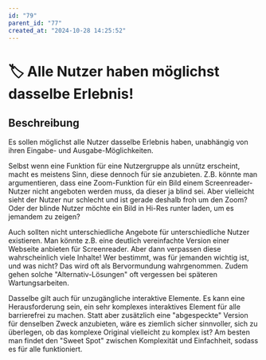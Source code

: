 ```yaml
---
id: "79"
parent_id: "77"
created_at: "2024-10-28 14:25:52"
---
```


# 🏷️ Alle Nutzer haben möglichst dasselbe Erlebnis!

## Beschreibung

Es sollen möglichst alle Nutzer dasselbe Erlebnis haben, unabhängig von ihren Eingabe- und Ausgabe-Möglichkeiten.

Selbst wenn eine Funktion für eine Nutzergruppe als unnütz erscheint, macht es meistens Sinn, diese dennoch für sie anzubieten. Z.B. könnte man argumentieren, dass eine Zoom-Funktion für ein Bild einem Screenreader-Nutzer nicht angeboten werden muss, da dieser ja blind sei. Aber vielleicht sieht der Nutzer nur schlecht und ist gerade deshalb froh um den Zoom? Oder der blinde Nutzer möchte ein Bild in Hi-Res runter laden, um es jemandem zu zeigen?

Auch sollten nicht unterschiedliche Angebote für unterschiedliche Nutzer existieren. Man könnte z.B. eine deutlich vereinfachte Version einer Webseite anbieten für Screenreader. Aber dann verpassen diese wahrscheinlich viele Inhalte! Wer bestimmt, was für jemanden wichtig ist, und was nicht? Das wird oft als Bervormundung wahrgenommen. Zudem gehen solche "Alternativ-Lösungen" oft vergessen bei späteren Wartungsarbeiten.

Dasselbe gilt auch für unzugängliche interaktive Elemente. Es kann eine Herausforderung sein, ein sehr komplexes interaktives Element für alle barrierefrei zu machen. Statt aber zusätzlich eine "abgespeckte" Version für denselben Zweck anzubieten, wäre es ziemlich sicher sinnvoller, sich zu überlegen, ob das komplexe Original vielleicht zu komplex ist? Am besten man findet den "Sweet Spot" zwischen Komplexität und Einfachheit, sodass es für alle funktioniert.